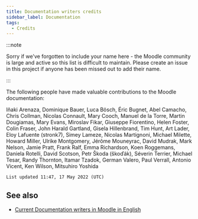 ```yaml
---
title: Documentation writers credits
sidebar_label: Documentation
tags:
  - Credits
---
```


:::note

Sorry if we've forgotten to include your name here - the Moodle community is large and active so this list is difficult to maintain.
Please create an issue in this project if anyone has been missed out to add their name.

:::

<!-- cspell:disable -->

The following people have made valuable contributions to the Moodle documentation:

Iñaki Arenaza, Dominique Bauer, Luca Bösch, Éric Bugnet, Abel Camacho, Chris Collman, Nicolas Connault, Mary Cooch, Manuel de la Torre, Martin Dougiamas, Mary Evans, Miroslav Fikar, Giuseppe Fiorentino, Helen Foster, Colin Fraser, John Harald Gartland, Gisela Hillenbrand, Tim Hunt, Art Lader, Eloy Lafuente (stronk7), Simey Lameze, Nicolas Martignoni, Michael Milette, Howard Miller, Ulrike Montgomery, Jérôme Mouneyrac, David Mudrak, Mark Nelson, Jamie Pratt, Frank Ralf, Emma Richardson, Koen Roggemans, Daniela Rotelli, David Scotson, Petr Škoda (škoďák), Séverin Terrier, Michael Tesar, Randy Thornton, Itamar Tzadok, German Valero, Paul Verrall, Antonio Vicent, Ken Wilson, Mitsuhiro Yoshida

<!-- cspell:enable -->

`List updated 11:47, 17 May 2022 (UTC)`

## See also

- [Current Documentation writers in Moodle in English](https://moodle.org/user/index.php?id=5&group=178)
